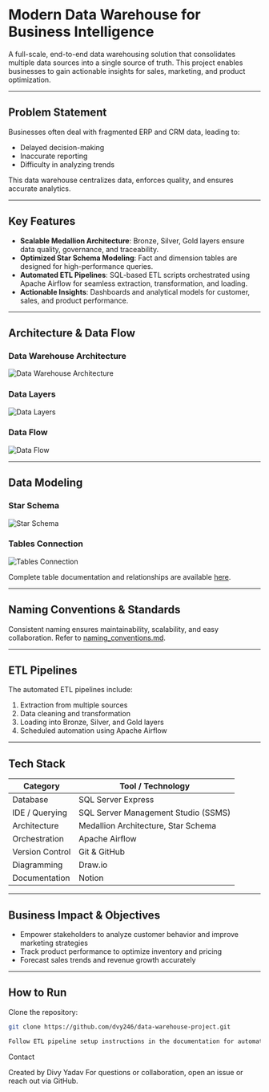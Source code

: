 # Modern Data Warehouse for Business Intelligence

A full-scale, end-to-end data warehousing solution that consolidates multiple data sources into a single source of truth. This project enables businesses to gain actionable insights for sales, marketing, and product optimization.

---

## Problem Statement

Businesses often deal with fragmented ERP and CRM data, leading to:

- Delayed decision-making
- Inaccurate reporting
- Difficulty in analyzing trends

This data warehouse centralizes data, enforces quality, and ensures accurate analytics.

---

## Key Features

- **Scalable Medallion Architecture**: Bronze, Silver, Gold layers ensure data quality, governance, and traceability.  
- **Optimized Star Schema Modeling**: Fact and dimension tables are designed for high-performance queries.  
- **Automated ETL Pipelines**: SQL-based ETL scripts orchestrated using Apache Airflow for seamless extraction, transformation, and loading.  
- **Actionable Insights**: Dashboards and analytical models for customer, sales, and product performance.

---

## Architecture & Data Flow

### Data Warehouse Architecture
![Data Warehouse Architecture](https://github.com/dvy246/data-warehouse-project/blob/main/docs/architecture/data_architecture.png)

### Data Layers
![Data Layers](https://github.com/dvy246/data-warehouse-project/blob/main/docs/data_layers/data_layers.png)

### Data Flow
![Data Flow](https://github.com/dvy246/data-warehouse-project/blob/main/docs/data_flow/data_flow.png)

---

## Data Modeling

### Star Schema
![Star Schema](https://github.com/dvy246/data-warehouse-project/blob/main/docs/data_modelling/star_schema.png)

### Tables Connection
![Tables Connection](https://github.com/dvy246/data-warehouse-project/blob/main/docs/data_modelling/tables_connection.png)

Complete table documentation and relationships are available [here](https://github.com/dvy246/data-warehouse-project/blob/main/docs/data_modelling/data_model.md).

---

## Naming Conventions & Standards

Consistent naming ensures maintainability, scalability, and easy collaboration. Refer to [naming_conventions.md](https://github.com/dvy246/data-warehouse-project/blob/main/docs/naming_conventions/naming_conventions.md).

---

## ETL Pipelines

The automated ETL pipelines include:

1. Extraction from multiple sources
2. Data cleaning and transformation
3. Loading into Bronze, Silver, and Gold layers
4. Scheduled automation using Apache Airflow

---

## Tech Stack

| Category        | Tool / Technology                    |
|-----------------|-------------------------------------|
| Database        | SQL Server Express                  |
| IDE / Querying  | SQL Server Management Studio (SSMS) |
| Architecture    | Medallion Architecture, Star Schema |
| Orchestration   | Apache Airflow                       |
| Version Control | Git & GitHub                         |
| Diagramming     | Draw.io                              |
| Documentation   | Notion                               |

---

## Business Impact & Objectives

- Empower stakeholders to analyze customer behavior and improve marketing strategies  
- Track product performance to optimize inventory and pricing  
- Forecast sales trends and revenue growth accurately

---

## How to Run

Clone the repository:

```bash
git clone https://github.com/dvy246/data-warehouse-project.git

Follow ETL pipeline setup instructions in the documentation for automated scheduling with Apache Airflow.
```

Contact

Created by Divy Yadav
For questions or collaboration, open an issue or reach out via GitHub.
